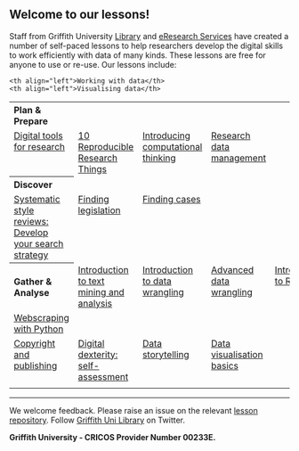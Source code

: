 <HTML>
<head> </head>
<body>

<h2>Welcome to our lessons!</h2>

<p>Staff from Griffith University <a href="https://www.griffith.edu.au/library">Library</a> and <a href="https://www.griffith.edu.au/eresearch-services">eResearch Services</a> have created a number of self-paced lessons to help researchers develop the digital skills to work efficiently with data of many kinds. These lessons are free for anyone to use or re-use. Our lessons include:</p>

<table>
  <tr>
    <th align="left">Plan & Prepare</th>
  </tr>
  <tr>
    <td valign="top" align="left"><a href="https://griffithunilibrary.github.io/digital-tools/">Digital tools for research</a></td>
    <td valign="top" align="left"><a href="https://guereslib.github.io/ten-reproducible-research-things/">10 Reproducible Research Things</a></td>
    <td valign="top" align="left"><a href="https://griffithunilibrary.github.io/intro-computational-thinking/">Introducing computational thinking</a></td>
    <td valign="top" align="left"><a href="https://griffithunilibrary.github.io/Research_data_management/">Research data management</a></td>   
  </tr>

  <tr>
    <th align="left">Discover</th>
  </tr>
  <tr> 
    <td valign="top" align="left"><a href="https://griffithunilibrary.github.io/systematic-review-training/index.html">Systematic style reviews: Develop your search strategy</a></td>
    <td valign="top" align="left"><a href="https://griffithunilibrary.github.io/finding-legislation/#/">Finding legislation</a></td>
    <td valign="top" align="left"><a href="https://griffithunilibrary.github.io/finding-cases/#/">Finding cases</a></td>
  </tr>
  <tr>
  <th align="left">Gather & Analyse</th>  
    <td valign="top" align="left"><a href="https://griffithunilibrary.github.io/intro-text-mining-analysis/">Introduction to text mining and analysis</a></td>
    <td valign="top" align="left"><a href="https://griffithunilibrary.github.io/intro-data-wrangle/">Introduction to data wrangling</a></td>
    <td valign="top" align="left"><a href="https://griffithunilibrary.github.io/Advanced-data-wrangle/">Advanced data wrangling</a></td>
    <td valign="top" align="left"><a href="https://griffithunilibrary.github.io/redcap">Introduction to RedCAP</a></td>
  </tr>
  
  <tr>
     <td valign="top" align="left"><a href="https://gu-eresearch.github.io/web_scraping_workshop/">Webscraping with Python</a></td>
  </tr>
  <tr>
    <td valign="top" align="left"><a href="https://griffithunilibrary.github.io/copyright-publishing/#/">Copyright and publishing</a></td>
    <td valign="top" align="left"><a href="https://griffithunilibrary.github.io/digital-dexterity//">Digital dexterity: self-assessment</a></td>
<td valign="top" align="left"><a href="https://griffithunilibrary.github.io/data-storytelling/">Data storytelling</a></td>
    <td valign="top" align="left"><a href="https://griffithunilibrary.github.io/data-vis-basics/">Data visualisation basics</a></td>
    
    <th align="left">Working with data</th>
    <th align="left">Visualising data</th>   
  </tr>
  <tr>
    <td> </td>
</table>

<hr>

<p>We welcome feedback. Please raise an issue on the relevant <a href="https://github.com/orgs/GriffithUniLibrary/repositories">lesson repository</a>. Follow <a href="https://twitter.com/GriffithLibrary">Griffith Uni Library</a> on Twitter.</p>

<strong>Griffith University - CRICOS Provider Number 00233E.</strong>

</body>
</HTML>
